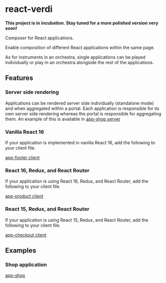 # react-verdi

**This project is in incubation. Stay tuned for a more polished version very soon!**

Composer for React applications.

Enable composition of different React applications within the same page.

As for instruments in an orchestra, single applications can be played individually or play in an orchestra alongside the rest of the applications.

## Features

### Server side rendering

Applications can be rendered server side individually (standalone mode) and when aggregated within a portal. Each application is responsible for its own server side rendering whereas the portal is responsible for aggregating them. An example of this is available in [app-shop server](https://github.com/andreacaldera/react-verdi/blob/master/examples/app-shop/app-shop/src/server/server.js)

### Vanilla React 16

If your application is implemented in vanilla React 16, add the following to your client file.

[app-footer client](https://github.com/andreacaldera/react-verdi/blob/master/examples/app-shop/app-footer/src/client/index.js)

### React 16, Redux, and React Router

If your application is using React 16, Redux, and React Router, add the following to your client file.

[app-product client](https://github.com/andreacaldera/react-verdi/blob/master/examples/app-shop/app-product/src/client/index.js)

### React 15, Redux, and React Router

If your application is using React 15, Redux, and React Router, add the following to your client file.

[app-checkout client](https://github.com/andreacaldera/react-verdi/blob/master/examples/app-shop/app-checkout/src/client/index.js)

## Examples

### Shop application

[app-shop](https://github.com/andreacaldera/react-verdi/blob/master/examples/app-shop/README.md)
